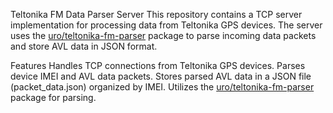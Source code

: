 Teltonika FM Data Parser Server
This repository contains a TCP server implementation for processing data from Teltonika GPS devices. The server uses the [uro/teltonika-fm-parser](https://github.com/uro/teltonika-fm-parser) package to parse incoming data packets and store AVL data in JSON format.

Features
Handles TCP connections from Teltonika GPS devices.
Parses device IMEI and AVL data packets.
Stores parsed AVL data in a JSON file (packet_data.json) organized by IMEI.
Utilizes the [uro/teltonika-fm-parser](https://github.com/uro/teltonika-fm-parser) package for parsing.
